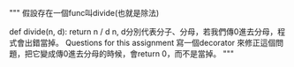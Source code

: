 """
假設存在一個func叫divide(也就是除法)

def divide(n,  d):
       return n  / d
n, d分別代表分子、分母，若我們傳0進去分母，程式會出錯當掉。
Questions for this assignment
寫一個decorator 來修正這個問題，把它變成傳0進去分母的時候，會return 0，而不是當掉。
"""
